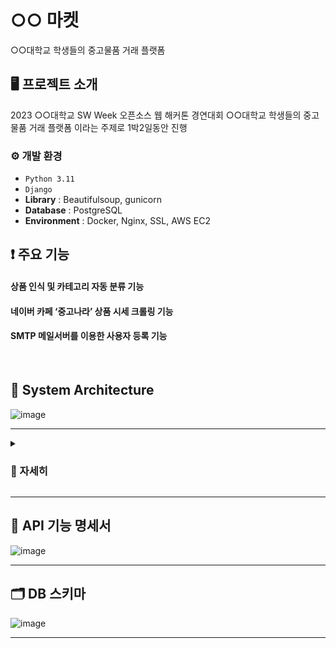 # ○○ 마켓
○○대학교 학생들의 중고물품 거래 플랫폼 


## 🖥️ 프로젝트 소개
2023 ○○대학교 SW Week 오픈소스 웹 해커톤 경연대회
○○대학교 학생들의 중고물품 거래 플랫폼 이라는 주제로 1박2일동안 진행
<br>


### ⚙️ 개발 환경
- `Python 3.11`
- `Django`
- **Library** :  Beautifulsoup, gunicorn
- **Database** : PostgreSQL
- **Environment** : Docker, Nginx, SSL, AWS EC2


## ❗ 주요 기능
#### 상품 인식 및 카테고리 자동 분류 기능
#### 네이버 카페 ‘중고나라’ 상품 시세 크롤링 기능
#### SMTP 메일서버를 이용한 사용자 등록 기능
<br>

## 🧬 System Architecture

![image](https://github.com/MegaZizon/Hackathon20231031/assets/105596059/1d6ad761-831a-4fb1-ad35-3b07769fa84a)

---

<details><summary> <h3>🧾 자세히</h3> </summary>
 
---
 
## 🌕 메인 로직 


 가비아 웹 호스팅 업체에서 ciasom.shop 도메인 호스팅 받아 사용하였다.

 호스팅된 도메인은 AWS Route 53에서 AWS EC2 인스턴스로 라우팅 하였다.

 SSL/TLS 인증서를 발급받아 HTTPS를 적용하기 위해 nginx에서 certbot을 구성하여 Let’s Encrypt 서비스를 이용하여 인증서를 발급받았다.

 EC2 인스턴스에서 Docker를 설치한 뒤 Docker Container에서 Nginx, Postgre, Gunicorn과 Django를 실행하여 웹 서버를 구축하였다.

 nginx 에서 받은 사용자의 request를 장고 서버로 바로 보내면 배포 단계에서는 성능이나 효율상 문제가 있어 gunicorn과 같은 CGI의 일종인 WSGI(Web Server Gateway Interface)가 필요하다.

 WSGI는 멀티 쓰레드(multi-thread)를 생성할 수 있어 클라이언트 요청이 많아도 효율적으로 처리할 수 있다.

 WSGIApplication(Gunicorn)이 시작하면 워커(자식 프로세스)를 생성한다. 메인 쓰레드는 while문을 돌면서 워커들을 관리하며 각각 워커가 WSGIServer를 시작한다.

 WSGIServer의 핸들러인 WSGIHandler가 웹서버 요청을 받아 장고에 전달 후 결과를 받아 웹 서버에 응답한다.

 HTTPS로 온 사용자 요청은 Nginx에서 정적인 파일을 제공받고 gunicorn을 통해 동적인 로직을 제공받아 페이지가 표시된다.

## 🌙 상세 로직 


 사용자에게 인증 요청이 오면 구글 SMTP 서버를 사용하여 인증을 보낸다.

 사용자에게 카테고리 분류 요청이 오면 http://aiopen.etri.re.kr:8000/ObjectDetect에 이미지를 base64로 인코딩하여 API키와 함께 request를 보내 json으로 응답을 받은 뒤. 정확도가 0.8 이상일 경우 사용자에게 문자열을 응답한다.

 사용자에게 시세 검색 요청이 오면 https://web.joongna.com/search/{물품명}?sort=RECENT_SORT 에 request 요청을 보내 HTML을 BeautifulSoup로 파싱한 뒤 id값이 product-item-price-title-1인 요소를 선택한다.

 시세 데이터들 중에서 이상치를 제거하고 유효한 값들만 남긴뒤 이 정보를 사용자에게 전송한다. 
 
 
</details>

---

## 🔗 API 기능 명세서
  
![image](https://github.com/MegaZizon/Hackathon20231031/assets/105596059/4a7d1517-7a9c-4854-89fa-d0e5f9bbcf0b)



---

## 🗂️ DB 스키마

![image](https://github.com/MegaZizon/Hackathon20231031/assets/105596059/d62918be-4293-464f-a18e-f1562ff3c182)


---
<!-- ## 🚩 구현 결과



#### 시연영상

https://youtu.be/rCbfpVIXRxY![image](https://github.com/MegaZizon/Hackathon20231031/assets/105596059/36f36c91-43bc-4ee5-9b13-836fb6a1d4ef)
-->


